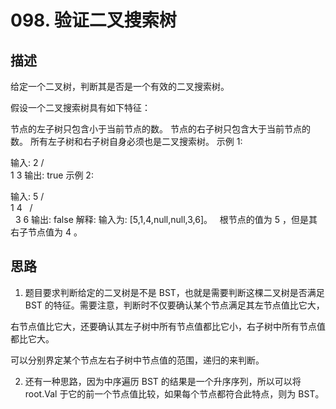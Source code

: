 # 098. 验证二叉搜索树

## 描述

给定一个二叉树，判断其是否是一个有效的二叉搜索树。

假设一个二叉搜索树具有如下特征：

节点的左子树只包含小于当前节点的数。
节点的右子树只包含大于当前节点的数。
所有左子树和右子树自身必须也是二叉搜索树。
示例 1:

输入:
    2
   / \
  1   3
输出: true
示例 2:

输入:
    5
   / \
  1   4
     / \
    3   6
输出: false
解释: 输入为: [5,1,4,null,null,3,6]。
     根节点的值为 5 ，但是其右子节点值为 4 。

## 思路

1) 题目要求判断给定的二叉树是不是 BST，也就是需要判断这棵二叉树是否满足 BST 的特征。需要注意，判断时不仅要确认某个节点满足其左节点值比它大，

右节点值比它大，还要确认其左子树中所有节点值都比它小，右子树中所有节点值都比它大。

可以分别界定某个节点左右子树中节点值的范围，递归的来判断。

2) 还有一种思路，因为中序遍历 BST 的结果是一个升序序列，所以可以将 root.Val 于它的前一个节点值比较，如果每个节点都符合此特点，则为 BST。
